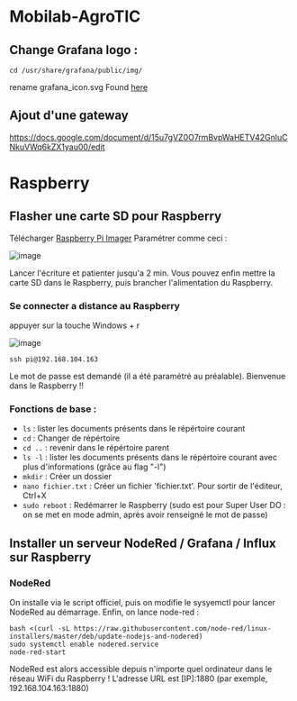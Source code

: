# Mobilab-AgroTIC

## Change Grafana logo : 
```
cd /usr/share/grafana/public/img/
```
rename grafana_icon.svg
Found [here](https://community.grafana.com/t/how-can-i-customize-login-page/17441/4)


## Ajout d'une gateway
https://docs.google.com/document/d/15u7gVZ0O7rmBvpWaHETV42GnluCNkuVWq6kZX1yau00/edit

# Raspberry

## Flasher une carte SD pour Raspberry
Télécharger [Raspberry Pi Imager](https://www.raspberrypi.com/software/)
Paramétrer comme ceci : 

![image](https://user-images.githubusercontent.com/24956276/170987045-2e109392-74fc-4108-ad41-e181b20df4a6.png)

Lancer l'écriture et patienter jusqu'a 2 min. Vous pouvez enfin mettre la carte SD dans le Raspberry, puis brancher l'alimentation du Raspberry.

### Se connecter a distance au Raspberry
appuyer sur la touche Windows + r 

![image](https://user-images.githubusercontent.com/24956276/170989133-e635ebc2-8237-4ab5-8e5d-089efeb00b25.png)

    ssh pi@192.168.104.163

Le mot de passe est demandé (il a été paramétré au préalable). Bienvenue dans le Raspberry !!

### Fonctions de base : 

 - ```ls``` : lister les documents présents dans le répértoire courant
 - ```cd``` : Changer de répértoire
 - ```cd ..``` : revenir dans le répértoire parent
 - ```ls -l``` : lister les documents présents dans le répértoire courant avec plus d'informations (grâce au flag "-l")
 - ```mkdir``` : Créer un dossier
 - ```nano fichier.txt``` : Créer un fichier 'fichier.txt'. Pour sortir de l'éditeur, Ctrl+X 
 - ```sudo reboot``` : Redémarrer le Raspberry (sudo est pour Super User DO : on se met en mode admin, après avoir renseigné le mot de passe)

## Installer un serveur NodeRed / Grafana / Influx sur Raspberry

### NodeRed

On installe via le script officiel, puis on modifie le sysyemctl pour lancer NodeRed au démarrage. Enfin, on lance node-red : 

    bash <(curl -sL https://raw.githubusercontent.com/node-red/linux-installers/master/deb/update-nodejs-and-nodered)
    sudo systemctl enable nodered.service
    node-red-start
    
NodeRed est alors accessible depuis n'importe quel ordinateur dans le réseau WiFi du Raspberry ! 
L'adresse URL est [IP]:1880 (par exemple, 192.168.104.163:1880)
